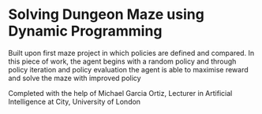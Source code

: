 # Solving Dungeon Maze using Dynamic Programming

Built upon first maze project in which policies are defined and compared. In this piece of work, the agent begins with a random policy and through policy iteration and policy evaluation the agent is able to maximise reward and solve the maze with improved policy

Completed with the help of Michael Garcia Ortiz, Lecturer in Artificial Intelligence at City, University of London
